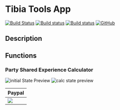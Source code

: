 # Tibia Tools App 
[![Build Status](https://travis-ci.org/MiCLeal/tibia-tools-app.svg?branch=master)](https://travis-ci.org/MiCLeal/tibia-tools-app)
[![Build status](https://ci.appveyor.com/api/projects/status/8rk9kr29iys04d0u?svg=true)](https://ci.appveyor.com/project/MiCLeal/tibia-gameplay-tools-app)
[![Build status](https://ci.appveyor.com/api/projects/status/8rk9kr29iys04d0u/branch/master?svg=true)](https://ci.appveyor.com/project/MiCLeal/tibia-gameplay-tools-app/branch/master)
[![GitHub](https://img.shields.io/github/license/mashape/apistatus.svg)](https://opensource.org/licenses/MIT)

## Description

## Functions

### Party Shared Experience Calculator


![initial State Preview](https://i.imgur.com/xHlNnMi.png) ![calc state preview](https://i.imgur.com/xmmgj1j.png)

|    Paypal      |
|----------------|
|[![](https://www.paypalobjects.com/en_US/i/btn/btn_donateCC_LG.gif)](https://www.paypal.com/cgi-bin/webscr?cmd=_s-xclick&hosted_button_id=63PDQ3VZ3H36A&source=url)|
